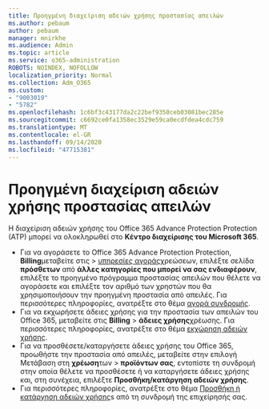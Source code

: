 ```yaml
---
title: Προηγμένη διαχείριση αδειών χρήσης προστασίας απειλών
ms.author: pebaum
author: pebaum
manager: mnirkhe
ms.audience: Admin
ms.topic: article
ms.service: o365-administration
ROBOTS: NOINDEX, NOFOLLOW
localization_priority: Normal
ms.collection: Adm_O365
ms.custom:
- "9003019"
- "5782"
ms.openlocfilehash: 1c6bf3c43177da2c22bef9350ceb03081bec285e
ms.sourcegitcommit: c6692ce0fa1358ec3529e59ca0ecdfdea4cdc759
ms.translationtype: MT
ms.contentlocale: el-GR
ms.lasthandoff: 09/14/2020
ms.locfileid: "47715381"
---
```

# <a name="advanced-threat-protection-license-management"></a>Προηγμένη διαχείριση αδειών χρήσης προστασίας απειλών

Η διαχείριση αδειών χρήσης του Office 365 Advance Protection Protection (ATP) μπορεί να ολοκληρωθεί στο  **Κέντρο διαχείρισης του Microsoft 365**.

- Για να αγοράσετε το Office 365 Advance Protection Protection, **Billing**μεταβείτε στις  >  [υπηρεσίες αγοράς](https://go.microsoft.com/fwlink/p/?linkid=868433)χρεώσεων, επιλέξτε σελίδα **πρόσθετων** από **άλλες κατηγορίες που μπορεί να σας ενδιαφέρουν**, επιλέξτε το προηγμένο πρόγραμμα προστασίας απειλών που θέλετε να αγοράσετε και επιλέξτε τον αριθμό των χρηστών που θα χρησιμοποιήσουν την προηγμένη προστασία από απειλές. Για περισσότερες πληροφορίες, ανατρέξτε στο θέμα [αγορά συνδρομής](https://docs.microsoft.com/microsoft-365/commerce/subscriptions/upgrade-to-different-plan).
- Για να εκχωρήσετε άδειες χρήσης για την προστασία των απειλών του Office 365, μεταβείτε στις **Billing**  >  **άδειες χρήσης**χρέωσης. Για περισσότερες πληροφορίες, ανατρέξτε στο θέμα  [εκχώρηση αδειών χρήσης](https://docs.microsoft.com/microsoft-365/admin/manage/assign-licenses-to-users).  
- Για να προσθέσετε/καταργήσετε άδειες χρήσης του Office 365, προωθήστε την προστασία από απειλές, μεταβείτε στην επιλογή Μετάβαση στη **χρέωση**των  >  **προϊόντων σας**, εντοπίστε τη συνδρομή στην οποία θέλετε να προσθέσετε ή να καταργήσετε άδειες χρήσης και, στη συνέχεια, επιλέξτε **Προσθήκη/κατάργηση αδειών χρήσης**.  
- Για περισσότερες πληροφορίες, ανατρέξτε στο θέμα [Προσθήκη ή κατάργηση αδειών χρήσης](https://docs.microsoft.com/microsoft-365/commerce/licenses/buy-licenses?view=o365-worldwide#add-or-remove-licenses-for-your-business-subscription)s από τη συνδρομή της επιχείρησής σας.
